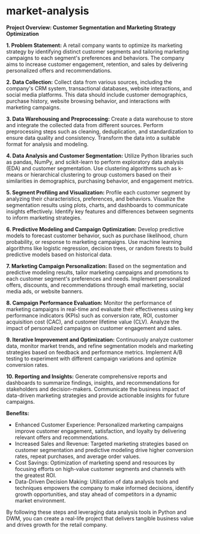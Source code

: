 # market-analysis


**Project Overview: Customer Segmentation and Marketing Strategy Optimization**

**1. Problem Statement:**
A retail company wants to optimize its marketing strategy by identifying distinct customer segments and tailoring marketing campaigns to each segment's preferences and behaviors. The company aims to increase customer engagement, retention, and sales by delivering personalized offers and recommendations.

**2. Data Collection:**
Collect data from various sources, including the company's CRM system, transactional databases, website interactions, and social media platforms. This data should include customer demographics, purchase history, website browsing behavior, and interactions with marketing campaigns.

**3. Data Warehousing and Preprocessing:**
Create a data warehouse to store and integrate the collected data from different sources. Perform preprocessing steps such as cleaning, deduplication, and standardization to ensure data quality and consistency. Transform the data into a suitable format for analysis and modeling.

**4. Data Analysis and Customer Segmentation:**
Utilize Python libraries such as pandas, NumPy, and scikit-learn to perform exploratory data analysis (EDA) and customer segmentation. Use clustering algorithms such as k-means or hierarchical clustering to group customers based on their similarities in demographics, purchasing behavior, and engagement metrics.

**5. Segment Profiling and Visualization:**
Profile each customer segment by analyzing their characteristics, preferences, and behaviors. Visualize the segmentation results using plots, charts, and dashboards to communicate insights effectively. Identify key features and differences between segments to inform marketing strategies.

**6. Predictive Modeling and Campaign Optimization:**
Develop predictive models to forecast customer behavior, such as purchase likelihood, churn probability, or response to marketing campaigns. Use machine learning algorithms like logistic regression, decision trees, or random forests to build predictive models based on historical data.

**7. Marketing Campaign Personalization:**
Based on the segmentation and predictive modeling results, tailor marketing campaigns and promotions to each customer segment's preferences and needs. Implement personalized offers, discounts, and recommendations through email marketing, social media ads, or website banners.

**8. Campaign Performance Evaluation:**
Monitor the performance of marketing campaigns in real-time and evaluate their effectiveness using key performance indicators (KPIs) such as conversion rate, ROI, customer acquisition cost (CAC), and customer lifetime value (CLV). Analyze the impact of personalized campaigns on customer engagement and sales.

**9. Iterative Improvement and Optimization:**
Continuously analyze customer data, monitor market trends, and refine segmentation models and marketing strategies based on feedback and performance metrics. Implement A/B testing to experiment with different campaign variations and optimize conversion rates.

**10. Reporting and Insights:**
Generate comprehensive reports and dashboards to summarize findings, insights, and recommendations for stakeholders and decision-makers. Communicate the business impact of data-driven marketing strategies and provide actionable insights for future campaigns.

**Benefits:**
- Enhanced Customer Experience: Personalized marketing campaigns improve customer engagement, satisfaction, and loyalty by delivering relevant offers and recommendations.
- Increased Sales and Revenue: Targeted marketing strategies based on customer segmentation and predictive modeling drive higher conversion rates, repeat purchases, and average order values.
- Cost Savings: Optimization of marketing spend and resources by focusing efforts on high-value customer segments and channels with the greatest ROI.
- Data-Driven Decision Making: Utilization of data analysis tools and techniques empowers the company to make informed decisions, identify growth opportunities, and stay ahead of competitors in a dynamic market environment.

By following these steps and leveraging data analysis tools in Python and DWM, you can create a real-life project that delivers tangible business value and drives growth for the retail company.
